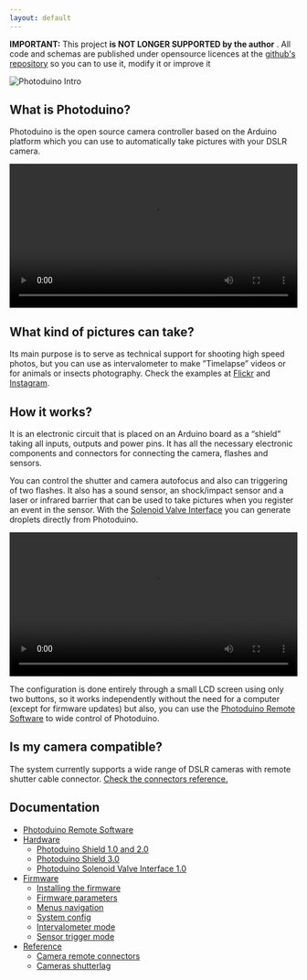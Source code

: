 ```yaml
---
layout: default
---
```


**IMPORTANT:** This project **is NOT LONGER SUPPORTED by the author**  . All code and schemas are published under opensource licences at the [github's repository](https://github.com/kalanda/photoduino) so you can to use it, modify it or improve it

![](assets/images/en-home-intro.jpeg "Photoduino Intro")

## What is Photoduino?

Photoduino is the open source camera controller based on the Arduino platform which you can use to automatically take pictures with your DSLR camera.

<div class="video-container">
<video controls preload="metadata" style="width:100%">
<source src="https://github.com/kalanda/photoduino/blob/gh-pages/assets/videos/photoduino-intro.mp4?raw=true" type="video/mp4">
<track label="English" kind="subtitles" srclang="en" src="https://raw.githubusercontent.com/kalanda/photoduino/gh-pages/assets/videos/photoduino-intro.vtt" default>
</video>
</div>

## What kind of pictures can take?

Its main purpose is to serve as technical support for shooting high speed photos, but you can use as intervalometer to make  ”Timelapse” videos or for animals or insects photography. Check the examples at [Flickr](http://www.flickr.com/groups/photoduino/pool/) and [Instagram](https://www.instagram.com/explore/tags/photoduino/).

## How it works?

It is an electronic circuit that is placed on an Arduino board as a “shield” taking all inputs, outputs and power pins. It has all the necessary electronic components and connectors for connecting the camera, flashes and sensors.

You can control the shutter and camera autofocus and also can triggering of two flashes. It also has a sound sensor, an shock/impact sensor and a laser or infrared barrier that can be used to take pictures when you register an event in the sensor. With the [Solenoid Valve Interface](documentation/hardware/photoduino-solenoid-valve-interface-1-0/ "Photoduino Solenoid Valve Interface 1.0") you can generate droplets directly from Photoduino.

<div class="video-container">
<video controls preload="metadata" style="width:100%">
<source src="https://github.com/kalanda/photoduino/blob/gh-pages/assets/videos/photoduino-ev.mp4?raw=true" type="video/mp4">
</video>
</div>

The configuration is done entirely through a small LCD screen using only two buttons, so it works independently without the need for a computer (except for firmware updates) but also, you can use the [Photoduino Remote Software](documentation/photoduino-remote-software/ "Photoduino Remote Software") to wide control of Photoduino.

## Is my camera compatible?

The system currently supports a wide range of DSLR cameras with remote shutter cable connector. [Check the connectors reference.](documentation/reference/camera-remote-connectors/ "Camera remote connectors")

## Documentation

* [Photoduino Remote Software](documentation/photoduino-remote-software/)
* [Hardware](documentation/hardware/)
  * [Photoduino Shield 1.0 and 2.0](documentation/hardware/photoduino-shield-1-0-and-2-0/)
  * [Photoduino Shield 3.0](documentation/hardware/photoduino-shield-3-0/)
  * [Photoduino Solenoid Valve Interface 1.0](documentation/hardware/photoduino-solenoid-valve-interface-1-0/)
* [Firmware](documentation/firmware/)
  * [Installing the firmware](documentation/firmware/installing-the-firmware/)
  * [Firmware parameters](documentation/firmware/firmware-parameters/)
  * [Menus navigation](documentation/firmware/menus-navigation/)
  * [System config](documentation/firmware/system-config/)
  * [Intervalometer mode](documentation/firmware/intervalometer-mode/)
  * [Sensor trigger mode](documentation/firmware/sensor-trigger-mode/)
* [Reference](documentation/reference/)
  * [Camera remote connectors](documentation/reference/camera-remote-connectors/)
  * [Cameras shutterlag](documentation/reference/cameras-shutterlag/)
